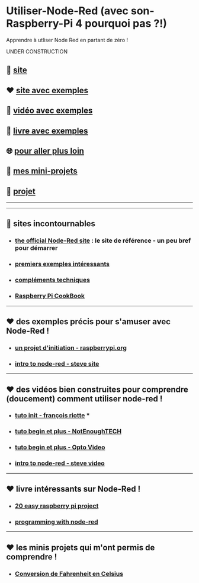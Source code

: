 # Utiliser-Node-Red (avec son-Raspberry-Pi 4 pourquoi pas ?!)
Apprendre à utliser Node Red en partant de zéro !

UNDER CONSTRUCTION

## 🌈 [site](#site_officiel)

## ❤️ [site avec exemples](#site_exemple)

## 🚀 [vidéo avec exemples](#video_exemple)

## 📢 [livre avec exemples](#livre_exemple)

## 🌐 [pour aller plus loin](#loin)

## 🔱 [mes mini-projets](#mini_projet)

## 👷 [projet](#projet)


------------------------------------------------------------------------------------------------
------------------------------------------------------------------------------------------------

## <a name="site_officiel"></a> 🌈 sites incontournables
* ### [the official Node-Red site](https://nodered.org/) : le site de référence - un peu bref pour démarrer
* ### [premiers exemples intéressants](http://noderedguide.com/)
* ### [compléments techniques](http://webge.dyndns-server.com/dokuwiki/doku.php?id=raspberrypi:linux:nodered)
* ### [Raspberry Pi CookBook](http://shop.oreilly.com/product/0636920196372.do)

------------------------------------------------------------------------------------------------

## <a name="site_exemple"></a> ❤️ des exemples précis pour s'amuser avec Node-Red !
* ### [un projet d'initiation - raspberrypi.org](https://projects.raspberrypi.org/en/projects/getting-started-with-node-red)
* ### [intro to node-red - steve site](http://www.steves-internet-guide.com/node-red-overview/)


------------------------------------------------------------------------------------------------

## <a name="video_exemple"></a> ❤️ des vidéos bien construites pour comprendre (doucement) comment utiliser node-red !
* ### [tuto init - françois riotte](https://www.youtube.com/watch?v=etvfGr7nEL8&t=3s) *
* ### [tuto begin et plus - NotEnoughTECH](https://www.youtube.com/watch?v=AGMNEEQWEhQ&list=PLDoIcTNj_voXjx4nR_oXpZg1aiPytNgzC)
* ### [tuto begin et plus - Opto Video](https://www.youtube.com/watch?v=3AR432bguOY)
* ### [intro to node-red - steve video](https://www.youtube.com/watch?v=eZUSQ1y6kSM&list=PLk0D2S-fqJ7YvR1wrpl8A4mhtBbYOlsE4)


------------------------------------------------------------------------------------------------

## <a name="livre_exemple"></a> ❤️ livre intéressants sur Node-Red !
* ### [20 easy raspberry pi project](https://www.amazon.fr/20-Easy-Raspberry-Pi-Projects-ebook/dp/B072SRG17P)
* ### [programming with node-red](https://www.elektormagazine.com/news/review-programming-node-red)

------------------------------------------------------------------------------------------------

## <a name="mini_projet"></a> ❤️ les minis projets qui m'ont permis de comprendre !
* ### [Conversion de Fahrenheit en Celsius](https://github.com/Math13Net/Utiliser-Node-Red/blob/master/conversion_F_C.json)

